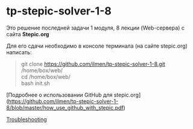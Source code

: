# tp-stepic-solver-1-8
Это решение последней задачи 1 модуля, 8 лекции (Web-сервера) с сайта **Stepic.org**

Для его сдачи необходимо в консоле терминала (на сайте stepic.org) написать:  
> git clone https://github.com/ilmen/tp-stepic-solver-1-8.git /home/box/web/  
> cd /home/box/web/  
> bash init.sh  

[Подробнее о использовании GitHub для stepic.org] (https://github.com/ilmen/tp-stepic-solver-1-8/blob/master/how_use_github_with_stepic.pdf)

[Troubleshooting](https://github.com/ilmen/tp-stepic-solver-1-8/blob/master/Troubleshooting.txt)
